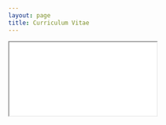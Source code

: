 ```yaml
---
layout: page
title: Curriculum Vitae
---
```


<iframe height=”480″ src=”https://www.dropbox.com/s/09b479jpab6ozks/cv.pdf” width=”640″></iframe>


